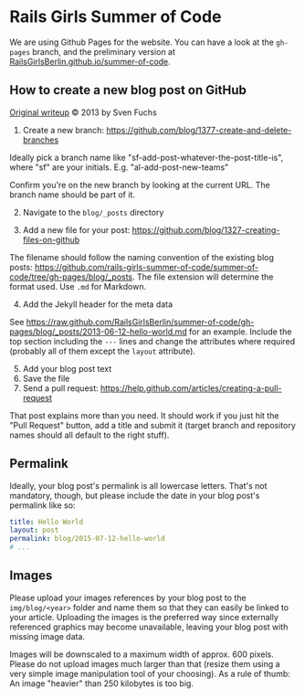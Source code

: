 # Rails Girls Summer of Code

We are using Github Pages for the website. You can have a look at the `gh-pages` branch, and the preliminary version at [RailsGirlsBerlin.github.io/summer-of-code](http://railsgirlsberlin.github.io/summer-of-code/).


## How to create a new blog post on GitHub
[Original writeup](https://gist.github.com/svenfuchs/b83fc36b45bcb0338399) &copy; 2013 by Sven Fuchs


1. Create a new branch: https://github.com/blog/1377-create-and-delete-branches

  Ideally pick a branch name like "sf-add-post-whatever-the-post-title-is", where "sf" are your initials. E.g. "al-add-post-new-teams"

  Confirm you're on the new branch by looking at the current URL. The branch name should be part of it.

2. Navigate to the `blog/_posts` directory

3. Add a new file for your post: https://github.com/blog/1327-creating-files-on-github

  The filename should follow the naming convention of the existing blog posts: https://github.com/rails-girls-summer-of-code/summer-of-code/tree/gh-pages/blog/_posts. The file extension will determine the format used. Use `.md` for Markdown.

4. Add the Jekyll header for the meta data

  See https://raw.github.com/RailsGirlsBerlin/summer-of-code/gh-pages/blog/_posts/2013-06-12-hello-world.md for an example. Include the top section including the `---` lines and change the attributes where required (probably all of them except the `layout` attribute).

5. Add your blog post text
6. Save the file
7. Send a pull request: https://help.github.com/articles/creating-a-pull-request

  That post explains more than you need. It should work if you just hit the "Pull Request" button, add a title and submit it (target branch and repository names should all default to the right stuff).

## Permalink

Ideally, your blog post's permalink is all lowercase letters. That's not mandatory, though, but please include the date in your blog post's permalink like so:

```yaml
title: Hello World
layout: post
permalink: blog/2015-07-12-hello-world
# ...
```

## Images

Please upload your images references by your blog post to the `img/blog/<year>`
folder and name them so that they can easily be linked to your article.
Uploading the images is the preferred way since externally referenced graphics
may become unavailable, leaving your blog post with missing image data.

Images will be downscaled to a maximum width of approx. 600 pixels. Please do
not upload images much larger than that (resize them using a very simple image
manipulation tool of your choosing). As a rule of thumb: An image "heavier"
than 250 kilobytes is too big.


